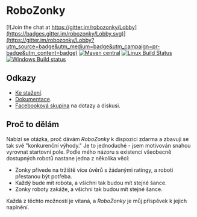 # RoboZonky

[![Join the chat at https://gitter.im/robozonky/Lobby](https://badges.gitter.im/robozonky/Lobby.svg)](https://gitter.im/robozonky/Lobby?utm_source=badge&utm_medium=badge&utm_campaign=pr-badge&utm_content=badge)
[![Maven central](https://maven-badges.herokuapp.com/maven-central/com.github.triceo.robozonky/robozonky/badge.svg)](http://search.maven.org/#search|ga|1|robozonky-)
[![Linux Build Status](https://travis-ci.org/triceo/robozonky.svg)](https://travis-ci.org/triceo/robozonky)
[![Windows Build status](https://ci.appveyor.com/api/projects/status/5okjq7ms19pn4kpr?svg=true)](https://ci.appveyor.com/project/triceo/robozonky)

## Odkazy

* [Ke stažení](http://triceo.github.io/robozonky/).
* [Dokumentace](https://github.com/triceo/robozonky/wiki).
* [Facebooková skupina](https://www.facebook.com/groups/1730149903922159/) na dotazy a diskusi.


## Proč to dělám

Nabízí se otázka, proč dávám _RoboZonky_ k dispozici zdarma a zbavuji se tak své "konkurenční výhody." Je to 
jednoduché - jsem motivován snahou vyrovnat startovní pole. Podle mého názoru s existencí všeobecně dostupných robotů 
nastane jedna z několika věcí:
* Zonky přivede na tržiště více úvěrů s žádanými ratingy, a roboti přestanou být potřeba.
* Každý bude mít robota, a všichni tak budou mít stejné šance.
* Zonky roboty zakáže, a všichni tak budou mít stejné šance.

Každá z těchto možností je vítaná, a _RoboZonky_ je můj příspěvek k jejich naplnění.
